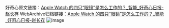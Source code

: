 好奇心原文链接：[Apple Watch 的四只“眼镜”是怎么工作的？_智能_好奇心日报-赵长存](https://www.qdaily.com/articles/8745.html)
WebArchive归档链接：[Apple Watch 的四只“眼镜”是怎么工作的？_智能_好奇心日报-赵长存](http://web.archive.org/web/20160915223721/http://www.qdaily.com:80/articles/8745.html)
![image](http://ww3.sinaimg.cn/large/007d5XDpgy1g3vdrk68f9j30u032e7wh)
